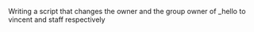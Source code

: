 Writing a script that changes the owner and the group owner of _hello to vincent and staff respectively
